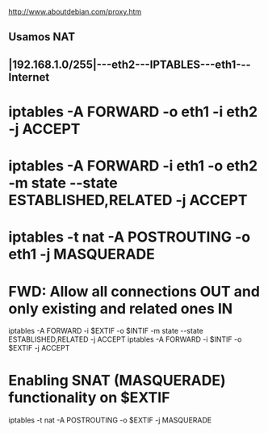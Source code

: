 http://www.aboutdebian.com/proxy.htm

Usamos NAT
----------------
|192.168.1.0/255|---eth2---IPTABLES---eth1---Internet
----------------
# iptables -A FORWARD -o eth1 -i eth2 -j ACCEPT
# iptables -A FORWARD -i eth1 -o eth2 -m state --state ESTABLISHED,RELATED -j ACCEPT
# iptables -t nat -A POSTROUTING -o eth1 -j MASQUERADE


# FWD: Allow all connections OUT and only existing and related ones IN
iptables -A FORWARD -i $EXTIF -o $INTIF -m state --state ESTABLISHED,RELATED -j ACCEPT
iptables -A FORWARD -i $INTIF -o $EXTIF -j ACCEPT

# Enabling SNAT (MASQUERADE) functionality on $EXTIF
iptables -t nat -A POSTROUTING -o $EXTIF -j MASQUERADE
